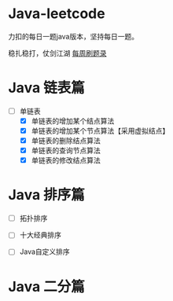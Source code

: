 # Java-leetcode
力扣的每日一题java版本，坚持每日一题。

稳扎稳打，仗剑江湖 [每周刷题录](https://github.com/08183080/Java-leetcode/blob/main/src/README.md)

# Java 链表篇
- [ ] 单链表
  - [x] 单链表的增加某个结点算法
  - [x] 单链表的增加某个节点算法【采用虚拟结点】
  - [x] 单链表的删除结点算法
  - [x] 单链表的查询节点算法
  - [x] 单链表的修改结点算法

# Java 排序篇
- [ ] 拓扑排序
- [ ] 十大经典排序
- [ ] Java自定义排序


# Java 二分篇
